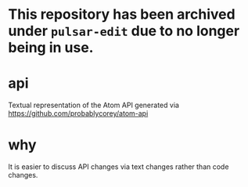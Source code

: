 # This repository has been archived under `pulsar-edit` due to no longer being in use.

api
===

Textual representation of the Atom API generated via https://github.com/probablycorey/atom-api

why
===

It is easier to discuss API changes via text changes rather than code changes.
